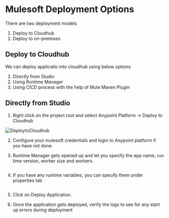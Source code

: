 
# Mulesoft Deployment Options

There are two deployment models 

1. Deploy to Cloudhub
2. Deploy to on-premises


## Deploy to Cloudhub

We can deploy applicatio into cloudhub using below options

1. Directly from Studio
2. Using Runtime Manager
2. Using CICD process with the help of Mule Maven Plugin

## Directly from Studio

1. Right click on the project root and select Anypoint Platform -> Deploy to Cloudhub

![DeploytoCloudhub]()


2. Configure your mulesoft credentials and login to Anypoint platform if you have not done.

3. Runtime Manager gets opened up and let you specify the app name, run time version, worker size and workers.

![]()

4. If you have any runtime variables, you can specify them under properties tab

![]()

5. Click on Deploy Application.

6. Once the application gets deployed, verify the logs to see for any start up errors during deployment
